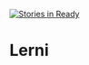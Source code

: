 [![Stories in Ready](https://badge.waffle.io/patrickhaemmerle/lerni.png?label=ready&title=Ready)](https://waffle.io/patrickhaemmerle/lerni)
# Lerni
